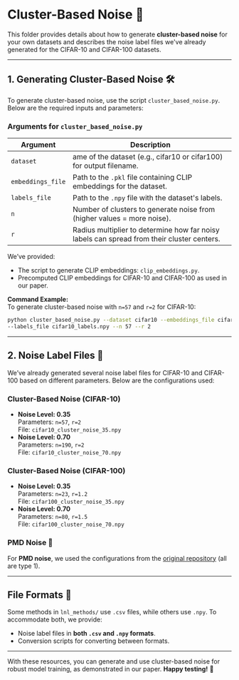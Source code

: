 
# **Cluster-Based Noise** 🎯  
This folder provides details about how to generate **cluster-based noise** for your own datasets and describes the noise label files we've already generated for the CIFAR-10 and CIFAR-100 datasets.  

---

## **1. Generating Cluster-Based Noise** 🛠️  

To generate cluster-based noise, use the script `cluster_based_noise.py`. Below are the required inputs and parameters:  

### **Arguments for `cluster_based_noise.py`**  
| Argument                  | Description                                                                                 |
|---------------------------|---------------------------------------------------------------------------------------------|
| `dataset`   | ame of the dataset (e.g., cifar10 or cifar100) for output filename.                       |
| `embeddings_file`   | Path to the `.pkl` file containing CLIP embeddings for the dataset.                         |
| `labels_file`            | Path to the `.npy` file with the dataset's labels.                                          |
| `n`                     | Number of clusters to generate noise from (higher values = more noise).                     |
| `r`                     | Radius multiplier to determine how far noisy labels can spread from their cluster centers. |

We’ve provided:  
- The script to generate CLIP embeddings: `clip_embeddings.py`.  
- Precomputed CLIP embeddings for CIFAR-10 and CIFAR-100 as used in our paper.  

**Command Example:**  
To generate cluster-based noise with `n=57` and `r=2` for CIFAR-10:  
```bash
python cluster_based_noise.py --dataset cifar10 --embeddings_file cifar10-clip-embeddings.pkl \
--labels_file cifar10_labels.npy --n 57 --r 2
```

---

## **2. Noise Label Files** 📂  

We’ve already generated several noise label files for CIFAR-10 and CIFAR-100 based on different parameters. Below are the configurations used:

### **Cluster-Based Noise (CIFAR-10)**  
- **Noise Level: 0.35**  
  Parameters: `n=57`, `r=2`  
  File: `cifar10_cluster_noise_35.npy`  
- **Noise Level: 0.70**  
  Parameters: `n=190`, `r=2`  
  File: `cifar10_cluster_noise_70.npy`  

### **Cluster-Based Noise (CIFAR-100)**  
- **Noise Level: 0.35**  
  Parameters: `n=23`, `r=1.2`  
  File: `cifar100_cluster_noise_35.npy`  
- **Noise Level: 0.70**  
  Parameters: `n=80`, `r=1.5`  
  File: `cifar100_cluster_noise_70.npy`  

### **PMD Noise** 🔄  
For **PMD noise**, we used the configurations from the [original repository](https://github.com/pxiangwu/PLC) (all are type 1).  

---

## **File Formats** 📜  

Some methods in `lnl_methods/` use `.csv` files, while others use `.npy`. To accommodate both, we provide:  
- Noise label files in **both `.csv` and `.npy` formats**.  
- Conversion scripts for converting between formats.  

---

With these resources, you can generate and use cluster-based noise for robust model training, as demonstrated in our paper. **Happy testing!** 🎉  
```
